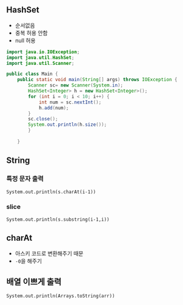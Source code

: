 ## HashSet
- 순서없음
- 중복 허용 안함
- null 허용

```java
import java.io.IOException;
import java.util.HashSet;
import java.util.Scanner;

public class Main {
    public static void main(String[] args) throws IOException {
        Scanner sc= new Scanner(System.in);
        HashSet<Integer> h = new HashSet<Integer>();
        for (int i = 0; i < 10; i++) {
            int num = sc.nextInt();
            h.add(num);
        }
        sc.close();
        System.out.println(h.size());
        }
        
    }
```

## String
### 특정 문자 출력
`System.out.println(s.charAt(i-1))`
### slice
`System.out.println(s.substring(i-1,i))`

## charAt
- 아스키 코드로 변환해주기 때문
- `-0`을 해주기

## 배열 이쁘게 출력
`System.out.println(Arrays.toString(arr))`